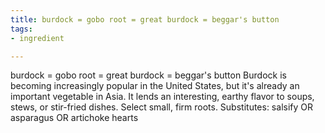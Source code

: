 ```yaml
---
title: burdock = gobo root = great burdock = beggar's button
tags:
- ingredient

---
```

burdock = gobo root = great burdock = beggar's button Burdock is becoming increasingly popular in the United States, but it's already an important vegetable in Asia. It lends an interesting, earthy flavor to soups, stews, or stir-fried dishes. Select small, firm roots. Substitutes: salsify OR asparagus OR artichoke hearts
